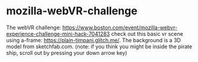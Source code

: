 # mozilla-webVR-challenge
The webVR challenge: https://www.boston.com/event/mozilla-webvr-experience-challenge-mini-hack-7041283 
check out this basic vr scene using a-frame: https://plain-timpani.glitch.me/. The background is a 3D model from sketchfab.com. 
(note: if you think you might be inside the pirate ship, scroll out by pressing your down arrow key)

